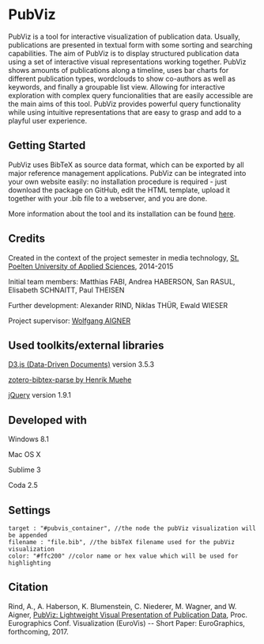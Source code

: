 PubViz
================


PubViz is a tool for interactive visualization of publication data. Usually, publications are presented in textual form with some sorting and searching capabilities. The aim of PubViz is to display structured publication data using a set of interactive visual representations working together. PubViz shows amounts of publications along a timeline, uses bar charts for different publication types, wordclouds to show co-authors as well as keywords, and finally a groupable list view. Allowing for interactive exploration with complex query funcionalities that are easily accessible are the main aims of this tool. PubViz provides powerful query functionality while using intuitive representations that are easy to grasp and add to a playful user experience.

Getting Started
---------------

PubViz uses BibTeX as source data format, which can be exported by all major reference management applications. PubViz can be integrated into your own website easily: no installation procedure is required - just download the package on GitHub, edit the HTML template, upload it together with your .bib file to a webserver, and you are done.

More information about the tool and its installation can be found [here](http://pubviz.fhstp.ac.at/#download). 

Credits
---------------

Created in the context of the project semester in media technology, [St. Poelten University of Applied Sciences](http://www.fhstp.ac.at), 2014-2015

Initial team members: Matthias FABI, Andrea HABERSON, San RASUL, Elisabeth SCHNAITT, Paul THEISEN

Further development: Alexander RIND, Niklas THÜR, Ewald WIESER

Project supervisor: [Wolfgang AIGNER](http://mc.fhstp.ac.at/people/wolfgang-aigner)

Used toolkits/external libraries
---------------

[D3.js (Data-Driven Documents)](http://d3js.org/) version 3.5.3

[zotero-bibtex-parse by Henrik Muehe](https://github.com/apcshields/zotero-bibtex-parse)

[jQuery](http://jquery.com/) version 1.9.1

Developed with
---------------

Windows 8.1

Mac OS X

Sublime 3

Coda 2.5

Settings
--------------

```
target : "#pubvis_container", //the node the pubViz visualization will be appended
filename : "file.bib", //the bibTeX filename used for the pubViz visualization
color: "#ffc200" //color name or hex value which will be used for highlighting
```

Citation
--------------
Rind, A., A. Haberson, K. Blumenstein, C. Niederer, M. Wagner, and W. Aigner, [PubViz: Lightweight Visual Presentation of Publication Data](http://phaidra.fhstp.ac.at/o:1933), Proc. Eurographics Conf. Visualization (EuroVis) -- Short Paper: EuroGraphics, forthcoming, 2017.
